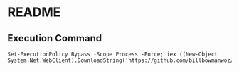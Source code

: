 # README

## Execution Command

```
Set-ExecutionPolicy Bypass -Scope Process -Force; iex ((New-Object System.Net.WebClient).DownloadString('https://github.com/billbowmanwoz/CYSInstallTools/raw/main/ProgrammingFoundations/CSO106.ps1'))
```
